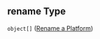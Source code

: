 ## rename Type

`object[]` ([Rename a Platform](generic-properties-platform-properties-rename-platform-rename-a-platform.md))
